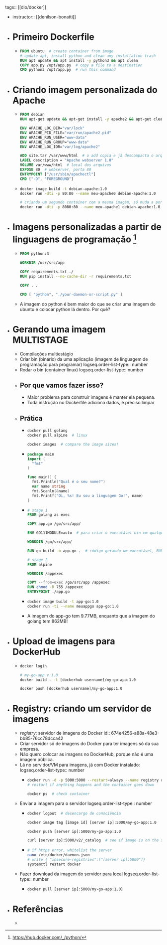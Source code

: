 tags:: [[dio/docker]]

- instructor:: [[denilson-bonatti]]
- # Primeiro Dockerfile
	- ```Dockerfile
	  FROM ubuntu  # create container from image
	  # update apt, install python and clean any installation trash
	  RUN apt update && apt install -y python3 && apt clean
	  COPY app.py /opt/app.py  # copy a file to a destination
	  CMD python3 /opt/app.py  # run this command
	  ```
- # Criando imagem personalizada do Apache
	- ```dockerfile
	  FROM debian
	  RUN apt-get update && apt-get install -y apache2 && apt-get clean
	  
	  ENV APACHE_LOC_DIR="var/lock"
	  ENV APACHE_PID_FILE="var/run/apache2.pid"
	  ENV APACHE_RUN_USER="www-data"
	  ENV APACHE_RUN_GROUP="www-data"
	  ENV APACHE_LOG_IDR="var/log/apache2"
	  
	  ADD site.tar /var/www/html  # o add copia e já descompacta o arquivo site.tar
	  LABEL description = "Apache webserver 1.0"
	  VOLUME var/www/html  # local dos arquivos
	  EXPOSE 80  # webserver, porta 80
	  ENTRYPOINT ["/usr/sbin/apachectl"]
	  CMD ["-D", "FOREGROUND"]
	  ```
	- ```bash
	  docker image build -t debian-apache:1.0
	  docker run -dti -p 80:80 --name meu-apache0 debian-apache:1.0
	  
	  # criando um segundo container com a mesma imagem, só muda a porta
	  docker run -dti -p 8080:80 --name meu-apache1 debian-apache:1.0
	  ```
- # Imagens personalizadas a partir de linguagens de programação [^1]
	- ```dockerfile
	  FROM python:3
	  
	  WORKDIR /usr/src/app
	  
	  COPY requirements.txt ./
	  RUN pip install --no-cache-dir -r requirements.txt
	  
	  COPY . .
	  
	  CMD [ "python", "./your-daemon-or-script.py" ]
	  ```
	- A imagem do python é bem maior do que se criar uma imagem do ubuntu e colocar python lá dentro. Por quê?
- # Gerando uma imagem MULTISTAGE
	- Compilações multiestágio
	- Criar bin (binário) da uma aplicação (imagem de linguagem de programação para programar)
	  logseq.order-list-type:: number
	- Rodar o bin (container linux)
	  logseq.order-list-type:: number
	- ## Por que vamos fazer isso?
		- Maior problema para construir imagens é manter ela pequena.
		- Toda instrução no Dockerfile adiciona dados, é preciso limpar
	- ## Prática
		- ```bash
		  docker pull golang
		  docker pull alpine  # linux
		  
		  docker images  # compare the image sizes!
		  ```
		- ```go
		  package main
		  import (
		  	"fmt"
		  )
		  
		  func main() {
		    fmt.Println("Qual é o seu nome?")
		    var name string
		    fmt.Scanln(&name)
		    fmt.Printf("Oi, %s! Eu sou a linguagem Go!", name)
		  }
		  ```
		- ```Dockerfile
		  # stage 1
		  FROM golang as exec
		  
		  COPY app.go /go/src/app/
		  
		  ENV GO111MODULE=auto  # para criar o executável bin em qualquer dir
		  
		  WORKDIR /go/src/app/
		  
		  RUN go build -o app.go .  # código gerando um executável, RUN é diferentee
		  
		  # stage 2
		  FROM alpine
		  
		  WORKDIR /appexec
		  
		  COPY --from=exec /go/src/app /appexec
		  RUN chmod -R 755 /appexec
		  ENTRYPOINT ./app.go
		  ```
		- ```bash
		  docker image build -t app-go:1.0
		  docker run -ti --name meuappgo app-go:1.0
		  ```
		- A imagem do app-go tem 9.77MB, enquanto que a imagem do golang tem 862MB!
- # Upload de imagens para DockerHub
	- ```bash
	  docker login
	  
	  # my-go-app v.1.0
	  docker build . -t [dockerhub username]/my-go-app:1.0
	  
	  docker push [dockerhub username]/my-go-app:1.0
	  ```
- # Registry: criando um servidor de imagens
	- *registry*: servidor de imagens do Docker
	  id:: 674e4256-a88a-48e3-bb85-76cc78dcca42
	- Criar servidor só de imagens do Docker para ter imagens só da sua empresa.
	- Não quero colocar as imagens no DockerHub, porque não é uma imagem pública.
	- Lá no servidor/VM para imagens, já com Docker instalado:
	  logseq.order-list-type:: number
		- ```bash
		  docker run -d -p 5000:5000 --restart=always --name registry registry:2
		  # restart if anything happens and the container goes down
		  
		  docker ps  # check container
		  ```
	- Enviar a imagem para o servidor
	  logseq.order-list-type:: number
		- ```bash
		  docker logout  # desencargo de consciência
		  
		  docker image tag [image id] [server ip]:5000/my-go-app:1.0
		  
		  docker push [server ip]:5000/my-go-app:1.0
		  
		  curl [server ip]:5000/v2/_catalog  # see if image is on the server
		  ```
		- ```bash
		  # if https error, whitelist the server
		  nano /etc/docker/daemon.json
		  # write { "insecure-registries":["[server ip]:5000"]}
		  systemctl restart docker
		  ```
	- Fazer download da imagem do servidor para local
	  logseq.order-list-type:: number
		- ```bash
		  docker pull [server ip]:5000/my-go-app:1.0]
		  ```
- # Referências
	- [^1]: https://hub.docker.com/_/python/